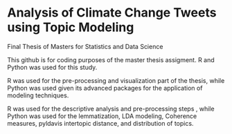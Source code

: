 # Analysis of Climate Change Tweets using Topic Modeling
Final Thesis of Masters for Statistics and Data Science 

This github is for coding purposes of the master thesis assigment. R and Python was used for this study.

R was used for the pre-processing and visualization part of the thesis, while Python was used given its advanced packages for the application of modeling techniques.

R was used for the descriptive analysis and pre-processing steps , while Python was used for the lemmatization, LDA modeling, Coherence measures, pyldavis intertopic distance, and distribution of topics.
